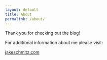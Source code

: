 ```yaml
---
layout: default 
title: About
permalink: /about/
---
```


Thank you for checking out the blog!

For additional information about me please visit:

[jakeschmitz.com](https://www.jakeschmitz.com)
